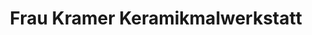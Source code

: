 ---
title: "Frau Kramer Keramikmalwerkstatt"
url: /bonn/frau-kramer-keramikmalwerkstatt/
shop: Haushaltsartikel
---